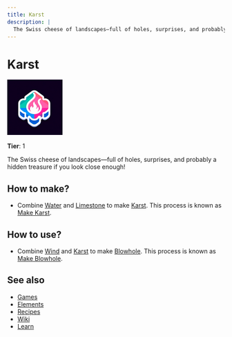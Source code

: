 ```yaml
---
title: Karst
description: |
  The Swiss cheese of landscapes—full of holes, surprises, and probably a hidden treasure if you look close enough!
---
```

# Karst

![](../images/item.karst.png)

**Tier**: 1

The Swiss cheese of landscapes—full of holes, surprises, and probably a hidden treasure if you look close enough!

## How to make?

* Combine [Water](/wiki/elements/water) and [Limestone](/wiki/elements/limestone) to make [Karst](/wiki/elements/karst). This process is known as [Make Karst](/wiki/recipes/make-karst).

## How to use?

* Combine [Wind](/wiki/elements/wind) and [Karst](/wiki/elements/karst) to make [Blowhole](/wiki/elements/blowhole). This process is known as [Make Blowhole](/wiki/recipes/make-blowhole).

## See also

* [Games](/wiki/games)
* [Elements](/wiki/elements)
* [Recipes](/wiki/recipes)
* [Wiki](/wiki/index)
* [Learn](/learn/index)